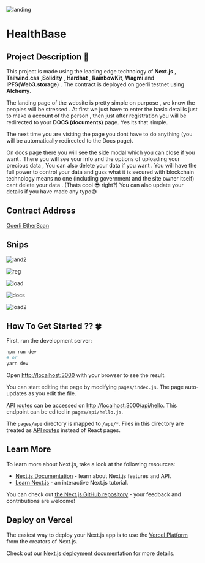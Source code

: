 ![landing](https://user-images.githubusercontent.com/98407930/183013671-ac02cd0f-6d5e-4334-9f78-650d012512c3.png)

# HealthBase


## Project Description 📖

This project is made using the leading edge technology of <b>Next.js</b> , <b>Tailwind.css</b> ,<b>Solidity</b> , <b>Hardhat</b> , <b>RainbowKit</b>,
<b>Wagmi</b> and <b>IPFS</b>(<b>Web3.storage</b>) . The contract is deployed on goerli testnet using <b>Alchemy</b>.

The landing page of the website is pretty simple on purpose , we know the peoples will be stressed . At first we just have to enter the basic detaiils just to 
make a account of the person , then just after registration you will be redirected to your <b>DOCS (documents)</b> page. Yes its that simple.

The next time you are visiting the page you dont have to do anything (you will be automatically redirected to the Docs page).

On docs page there you will see the side modal which you can close if you want . There you will see your info and the options of uploading your 
precious data , You can also delete your data if you want . You will have the full power to control your data and guss what it is secured with blockchain 
technology means no one (including government and the site owner itself) cant delete your data . (Thats cool 😎 right?) You can also update your details if you 
have made any typo😅



## Contract Address

[Goerli EtherScan](https://goerli.etherscan.io/address/0xAde37a071466E65934F53e2eF2066592CEf982eE)




## Snips

![land2](https://user-images.githubusercontent.com/98407930/183024887-1a5c5924-2901-46dd-92cd-e9904e6a0c10.png)

![reg](https://user-images.githubusercontent.com/98407930/183024905-2df12081-cdce-4dfa-a895-fb88a831a865.png)

![load](https://user-images.githubusercontent.com/98407930/183024925-e2f862e8-77dd-4345-8b5a-38ee46ed960e.png)

![docs](https://user-images.githubusercontent.com/98407930/183024951-f69602b1-756c-4e73-8b74-decb358064c8.png)




![load2](https://user-images.githubusercontent.com/98407930/183025715-1370fefb-2d90-4bbf-9d29-d51d9dd9e60e.png)



## How To Get Started ?? 🍀

First, run the development server:

```bash
npm run dev
# or
yarn dev
```

Open [http://localhost:3000](http://localhost:3000) with your browser to see the result.

You can start editing the page by modifying `pages/index.js`. The page auto-updates as you edit the file.

[API routes](https://nextjs.org/docs/api-routes/introduction) can be accessed on [http://localhost:3000/api/hello](http://localhost:3000/api/hello). This endpoint can be edited in `pages/api/hello.js`.

The `pages/api` directory is mapped to `/api/*`. Files in this directory are treated as [API routes](https://nextjs.org/docs/api-routes/introduction) instead of React pages.

## Learn More

To learn more about Next.js, take a look at the following resources:

- [Next.js Documentation](https://nextjs.org/docs) - learn about Next.js features and API.
- [Learn Next.js](https://nextjs.org/learn) - an interactive Next.js tutorial.

You can check out [the Next.js GitHub repository](https://github.com/vercel/next.js/) - your feedback and contributions are welcome!

## Deploy on Vercel

The easiest way to deploy your Next.js app is to use the [Vercel Platform](https://vercel.com/new?utm_medium=default-template&filter=next.js&utm_source=create-next-app&utm_campaign=create-next-app-readme) from the creators of Next.js.

Check out our [Next.js deployment documentation](https://nextjs.org/docs/deployment) for more details.
